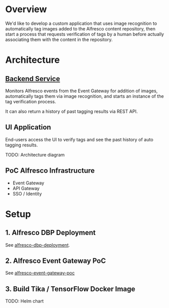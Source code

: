 # Overview

We'd like to develop a custom application that uses image recognition to automatically tag images added to the Alfresco content repository, then start a process that requests verification of tags by a human before actually associating them with the content in the repository.

# Architecture

## [Backend Service](backend-service)

Monitors Alfresco events from the Event Gateway for addition of images, automatically tags them via image recognition, and starts an instance of the tag verification process.

It can also return a history of past tagging results via REST API.

## UI Application

End-users access the UI to verify tags and see the past history of auto tagging results. 

TODO: Architecture diagram

## PoC Alfresco Infrastructure

* Event Gateway
* API Gateway
* SSO / Identity

# Setup

## 1. Alfresco DBP Deployment

See [alfresco-dbp-deployment](https://github.com/Alfresco/alfresco-dbp-deployment).

## 2. Alfresco Event Gateway PoC

See [alfresco-event-gateway-poc](alfresco-event-gateway-poc/)

## 3. Build Tika / TensorFlow Docker Image



TODO: Helm chart

